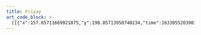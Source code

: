 ```yaml
---
title: Friyay
art_code_block: >-
  [[{"x":157.85711669921875,"y":198.85713958740234,"time":1633055203901,"color":"black"},{"x":148.85711669921875,"y":177.85713958740234,"time":1633055203913,"color":"black"},{"x":142.85711669921875,"y":165.85713958740234,"time":1633055203954,"color":"black"},{"x":139.85711669921875,"y":158.85713958740234,"time":1633055203971,"color":"black"},{"x":135.85711669921875,"y":153.85713958740234,"time":1633055203988,"color":"black"},{"x":126.85711669921875,"y":141.85713958740234,"time":1633055204021,"color":"black"},{"x":120.85711669921875,"y":132.85713958740234,"time":1633055204053,"color":"black"},{"x":112.85711669921875,"y":121.85713958740234,"time":1633055204086,"color":"black"},{"x":102.85711669921875,"y":112.85713958740234,"time":1633055204120,"color":"black"},{"x":89.85711669921875,"y":101.85713958740234,"time":1633055204174,"color":"black"},{"x":85.85711669921875,"y":98.85713958740234,"time":1633055204193,"color":"black"},{"x":78.85711669921875,"y":92.85713958740234,"time":1633055204220,"color":"black"},{"x":71.85711669921875,"y":87.85713958740234,"time":1633055204253,"color":"black"},{"x":65.85711669921875,"y":82.85713958740234,"time":1633055204286,"color":"black"},{"x":59.85711669921875,"y":78.85713958740234,"time":1633055204320,"color":"black"},{"x":53.85711669921875,"y":75.85713958740234,"time":1633055204354,"color":"black"},{"x":46.85711669921875,"y":72.85713958740234,"time":1633055204387,"color":"black"},{"x":41.85711669921875,"y":71.85713958740234,"time":1633055204454,"color":"black"},{"x":53.85711669921875,"y":75.85713958740234,"time":1633055204354,"color":"black"},{"x":39.85711669921875,"y":70.85713958740234,"time":1633055204524,"color":"black"}],[{"x":149.85711669921875,"y":177.85713958740234,"time":1633055205253,"color":"black"},{"x":150.85711669921875,"y":172.85713958740234,"time":1633055205347,"color":"black"},{"x":151.85711669921875,"y":167.85713958740234,"time":1633055205364,"color":"black"},{"x":152.85711669921875,"y":162.85713958740234,"time":1633055205383,"color":"black"},{"x":153.85711669921875,"y":156.85713958740234,"time":1633055205400,"color":"black"},{"x":155.85711669921875,"y":146.85713958740234,"time":1633055205421,"color":"black"},{"x":155.85711669921875,"y":140.85713958740234,"time":1633055205439,"color":"black"},{"x":155.85711669921875,"y":135.85713958740234,"time":1633055205465,"color":"black"},{"x":155.85711669921875,"y":130.85713958740234,"time":1633055205481,"color":"black"},{"x":155.85711669921875,"y":125.85713958740234,"time":1633055205497,"color":"black"},{"x":153.85711669921875,"y":119.85713958740234,"time":1633055205538,"color":"black"},{"x":152.85711669921875,"y":114.85713958740234,"time":1633055205575,"color":"black"},{"x":148.85711669921875,"y":118.85713958740234,"time":1633055205730,"color":"black"},{"x":146.85711669921875,"y":124.85713958740234,"time":1633055205767,"color":"black"},{"x":146.85711669921875,"y":132.85713958740234,"time":1633055205802,"color":"black"},{"x":146.85711669921875,"y":138.85713958740234,"time":1633055205819,"color":"black"},{"x":145.85711669921875,"y":145.85713958740234,"time":1633055205840,"color":"black"},{"x":145.85711669921875,"y":154.85713958740234,"time":1633055205889,"color":"black"},{"x":147.85711669921875,"y":159.85713958740234,"time":1633055205923,"color":"black"},{"x":148.85711669921875,"y":164.85713958740234,"time":1633055205963,"color":"black"},{"x":149.85711669921875,"y":169.85713958740234,"time":1633055206003,"color":"black"},{"x":147.85711669921875,"y":159.85713958740234,"time":1633055205923,"color":"black"},{"x":150.85711669921875,"y":174.85713958740234,"time":1633055206053,"color":"black"}],[{"x":130.85711669921875,"y":158.85713958740234,"time":1633055207170,"color":"black"},{"x":125.85711669921875,"y":155.85713958740234,"time":1633055207192,"color":"black"},{"x":121.85711669921875,"y":152.85713958740234,"time":1633055207208,"color":"black"},{"x":117.85711669921875,"y":149.85713958740234,"time":1633055207236,"color":"black"},{"x":108.85711669921875,"y":144.85713958740234,"time":1633055207256,"color":"black"},{"x":97.85711669921875,"y":140.85713958740234,"time":1633055207299,"color":"black"},{"x":88.85711669921875,"y":137.85713958740234,"time":1633055207326,"color":"black"},{"x":83.85711669921875,"y":135.85713958740234,"time":1633055207357,"color":"black"},{"x":79.85711669921875,"y":139.85713958740234,"time":1633055207491,"color":"black"},{"x":83.85711669921875,"y":142.85713958740234,"time":1633055207555,"color":"black"},{"x":87.85711669921875,"y":146.85713958740234,"time":1633055207588,"color":"black"},{"x":91.85711669921875,"y":149.85713958740234,"time":1633055207621,"color":"black"},{"x":96.85711669921875,"y":151.85713958740234,"time":1633055207655,"color":"black"},{"x":102.85711669921875,"y":153.85713958740234,"time":1633055207688,"color":"black"},{"x":108.85711669921875,"y":154.85713958740234,"time":1633055207721,"color":"black"},{"x":113.85711669921875,"y":156.85713958740234,"time":1633055207764,"color":"black"},{"x":120.85711669921875,"y":157.85713958740234,"time":1633055207804,"color":"black"},{"x":126.85711669921875,"y":157.85713958740234,"time":1633055207854,"color":"black"},{"x":131.85711669921875,"y":157.85713958740234,"time":1633055207905,"color":"black"},{"x":120.85711669921875,"y":157.85713958740234,"time":1633055207804,"color":"black"},{"x":134.85711669921875,"y":158.85713958740234,"time":1633055207955,"color":"black"}],[{"x":97.85711669921875,"y":101.85713958740234,"time":1633055208682,"color":"black"},{"x":96.85711669921875,"y":94.85713958740234,"time":1633055208761,"color":"black"},{"x":95.85711669921875,"y":88.85713958740234,"time":1633055208776,"color":"black"},{"x":93.85711669921875,"y":81.85713958740234,"time":1633055208792,"color":"black"},{"x":91.85711669921875,"y":75.85713958740234,"time":1633055208808,"color":"black"},{"x":89.85711669921875,"y":70.85713958740234,"time":1633055208827,"color":"black"},{"x":85.85711669921875,"y":60.857139587402344,"time":1633055208854,"color":"black"},{"x":80.85711669921875,"y":51.857139587402344,"time":1633055208878,"color":"black"},{"x":74.85711669921875,"y":47.857139587402344,"time":1633055208928,"color":"black"},{"x":69.85711669921875,"y":49.857139587402344,"time":1633055209025,"color":"black"},{"x":70.85711669921875,"y":56.857139587402344,"time":1633055209075,"color":"black"},{"x":74.85711669921875,"y":62.857139587402344,"time":1633055209109,"color":"black"},{"x":79.85711669921875,"y":68.85713958740234,"time":1633055209157,"color":"black"},{"x":83.85711669921875,"y":72.85713958740234,"time":1633055209191,"color":"black"},{"x":86.85711669921875,"y":77.85713958740234,"time":1633055209241,"color":"black"},{"x":90.85711669921875,"y":85.85713958740234,"time":1633055209292,"color":"black"},{"x":92.85711669921875,"y":90.85713958740234,"time":1633055209328,"color":"black"},{"x":96.85711669921875,"y":96.85713958740234,"time":1633055209376,"color":"black"},{"x":100.85711669921875,"y":101.85713958740234,"time":1633055209425,"color":"black"},{"x":92.85711669921875,"y":90.85713958740234,"time":1633055209328,"color":"black"},{"x":101.85711669921875,"y":103.85713958740234,"time":1633055209477,"color":"black"}],[{"x":34.85711669921875,"y":69.85713958740234,"time":1633055210421,"color":"black"},{"x":28.85711669921875,"y":68.85713958740234,"time":1633055210453,"color":"black"},{"x":21.85711669921875,"y":69.85713958740234,"time":1633055210506,"color":"black"},{"x":16.85711669921875,"y":70.85713958740234,"time":1633055210553,"color":"black"},{"x":18.85711669921875,"y":75.85713958740234,"time":1633055210676,"color":"black"},{"x":23.85711669921875,"y":77.85713958740234,"time":1633055210715,"color":"black"},{"x":28.85711669921875,"y":78.85713958740234,"time":1633055210762,"color":"black"},{"x":36.85711669921875,"y":78.85713958740234,"time":1633055210810,"color":"black"},{"x":41.85711669921875,"y":78.85713958740234,"time":1633055210846,"color":"black"},{"x":47.85711669921875,"y":79.85713958740234,"time":1633055210894,"color":"black"},{"x":54.85711669921875,"y":80.85713958740234,"time":1633055210948,"color":"black"},{"x":60.85711669921875,"y":81.85713958740234,"time":1633055211032,"color":"black"},{"x":66.85711669921875,"y":83.85713958740234,"time":1633055211083,"color":"black"},{"x":63.85711669921875,"y":79.85713958740234,"time":1633055211344,"color":"black"},{"x":55.85711669921875,"y":73.85713958740234,"time":1633055211384,"color":"black"},{"x":49.85711669921875,"y":71.85713958740234,"time":1633055211427,"color":"black"},{"x":40.85711669921875,"y":69.85713958740234,"time":1633055211463,"color":"black"},{"x":55.85711669921875,"y":73.85713958740234,"time":1633055211384,"color":"black"},{"x":35.85711669921875,"y":68.85713958740234,"time":1633055211499,"color":"black"}],[{"x":187.85711669921875,"y":155.85713958740234,"time":1633055215583,"color":"black"},{"x":183.85711669921875,"y":165.85713958740234,"time":1633055215627,"color":"black"},{"x":178.85711669921875,"y":180.85713958740234,"time":1633055215679,"color":"black"},{"x":176.85711669921875,"y":189.85713958740234,"time":1633055215717,"color":"black"},{"x":175.85711669921875,"y":200.85713958740234,"time":1633055215765,"color":"black"},{"x":174.85711669921875,"y":205.85713958740234,"time":1633055215781,"color":"black"},{"x":173.85711669921875,"y":215.85713958740234,"time":1633055215818,"color":"black"},{"x":172.85711669921875,"y":233.85713958740234,"time":1633055215877,"color":"black"},{"x":172.85711669921875,"y":238.85713958740234,"time":1633055215897,"color":"black"},{"x":173.85711669921875,"y":253.85713958740234,"time":1633055215948,"color":"black"},{"x":174.85711669921875,"y":258.85713958740234,"time":1633055215984,"color":"black"},{"x":175.85711669921875,"y":268.85713958740234,"time":1633055216019,"color":"black"},{"x":176.85711669921875,"y":274.85713958740234,"time":1633055216049,"color":"black"},{"x":178.85711669921875,"y":284.85713958740234,"time":1633055216084,"color":"black"},{"x":175.85711669921875,"y":268.85713958740234,"time":1633055216019,"color":"black"},{"x":179.85711669921875,"y":291.85713958740234,"time":1633055216144,"color":"black"}],[{"x":179.85711669921875,"y":289.85713958740234,"time":1633055216921,"color":"black"},{"x":175.85711669921875,"y":284.85713958740234,"time":1633055216985,"color":"black"},{"x":169.85711669921875,"y":276.85713958740234,"time":1633055217018,"color":"black"},{"x":163.85711669921875,"y":270.85713958740234,"time":1633055217055,"color":"black"},{"x":155.85711669921875,"y":264.85713958740234,"time":1633055217085,"color":"black"},{"x":141.85711669921875,"y":256.85713958740234,"time":1633055217145,"color":"black"},{"x":136.85711669921875,"y":253.85713958740234,"time":1633055217179,"color":"black"},{"x":122.85711669921875,"y":246.85713958740234,"time":1633055217196,"color":"black"},{"x":117.85711669921875,"y":243.85713958740234,"time":1633055217221,"color":"black"},{"x":111.85711669921875,"y":240.85713958740234,"time":1633055217246,"color":"black"},{"x":99.85711669921875,"y":234.85713958740234,"time":1633055217274,"color":"black"},{"x":93.85711669921875,"y":231.85713958740234,"time":1633055217302,"color":"black"},{"x":83.85711669921875,"y":226.85713958740234,"time":1633055217343,"color":"black"},{"x":72.85711669921875,"y":222.85713958740234,"time":1633055217380,"color":"black"},{"x":62.85711669921875,"y":218.85713958740234,"time":1633055217420,"color":"black"},{"x":83.85711669921875,"y":226.85713958740234,"time":1633055217343,"color":"black"}],[{"x":159.85711669921875,"y":252.85713958740234,"time":1633055218201,"color":"black"},{"x":158.85711669921875,"y":247.85713958740234,"time":1633055218215,"color":"black"},{"x":154.85711669921875,"y":236.85713958740234,"time":1633055218266,"color":"black"},{"x":152.85711669921875,"y":229.85713958740234,"time":1633055218304,"color":"black"},{"x":148.85711669921875,"y":225.85713958740234,"time":1633055218338,"color":"black"},{"x":143.85711669921875,"y":221.85713958740234,"time":1633055218389,"color":"black"},{"x":140.85711669921875,"y":228.85713958740234,"time":1633055218516,"color":"black"},{"x":141.85711669921875,"y":234.85713958740234,"time":1633055218557,"color":"black"},{"x":145.85711669921875,"y":244.85713958740234,"time":1633055218606,"color":"black"},{"x":149.85711669921875,"y":249.85713958740234,"time":1633055218655,"color":"black"},{"x":154.85711669921875,"y":253.85713958740234,"time":1633055218693,"color":"black"},{"x":162.85711669921875,"y":259.85713958740234,"time":1633055218772,"color":"black"},{"x":165.85711669921875,"y":264.85713958740234,"time":1633055218816,"color":"black"},{"x":168.85711669921875,"y":269.85713958740234,"time":1633055218867,"color":"black"},{"x":162.85711669921875,"y":259.85713958740234,"time":1633055218772,"color":"black"},{"x":168.85711669921875,"y":270.85713958740234,"time":1633055218927,"color":"black"}],[{"x":93.85711669921875,"y":206.85713958740234,"time":1633055220404,"color":"black"},{"x":89.85711669921875,"y":199.85713958740234,"time":1633055220416,"color":"black"},{"x":83.85711669921875,"y":193.85713958740234,"time":1633055220448,"color":"black"},{"x":73.85711669921875,"y":186.85713958740234,"time":1633055220527,"color":"black"},{"x":69.85711669921875,"y":189.85713958740234,"time":1633055220609,"color":"black"},{"x":71.85711669921875,"y":198.85713958740234,"time":1633055220664,"color":"black"},{"x":77.85711669921875,"y":204.85713958740234,"time":1633055220713,"color":"black"},{"x":81.85711669921875,"y":207.85713958740234,"time":1633055220760,"color":"black"},{"x":90.85711669921875,"y":215.85713958740234,"time":1633055220813,"color":"black"},{"x":95.85711669921875,"y":222.85713958740234,"time":1633055220880,"color":"black"},{"x":99.85711669921875,"y":226.85713958740234,"time":1633055220916,"color":"black"},{"x":103.85711669921875,"y":231.85713958740234,"time":1633055220966,"color":"black"},{"x":108.85711669921875,"y":236.85713958740234,"time":1633055221012,"color":"black"},{"x":99.85711669921875,"y":226.85713958740234,"time":1633055220916,"color":"black"}],[{"x":96.85711669921875,"y":213.85713958740234,"time":1633055221489,"color":"black"},{"x":99.85711669921875,"y":218.85713958740234,"time":1633055221502,"color":"black"},{"x":96.85711669921875,"y":213.85713958740234,"time":1633055221489,"color":"black"}],[{"x":128.85711669921875,"y":248.85713958740234,"time":1633055222300,"color":"black"},{"x":113.85711669921875,"y":245.85713958740234,"time":1633055222394,"color":"black"},{"x":106.85711669921875,"y":245.85713958740234,"time":1633055222446,"color":"black"},{"x":101.85711669921875,"y":244.85713958740234,"time":1633055222483,"color":"black"},{"x":96.85711669921875,"y":244.85713958740234,"time":1633055222518,"color":"black"},{"x":91.85711669921875,"y":246.85713958740234,"time":1633055222565,"color":"black"},{"x":86.85711669921875,"y":248.85713958740234,"time":1633055222653,"color":"black"},{"x":90.85711669921875,"y":252.85713958740234,"time":1633055222770,"color":"black"},{"x":99.85711669921875,"y":255.85713958740234,"time":1633055222837,"color":"black"},{"x":106.85711669921875,"y":255.85713958740234,"time":1633055222883,"color":"black"},{"x":111.85711669921875,"y":255.85713958740234,"time":1633055222917,"color":"black"},{"x":119.85711669921875,"y":253.85713958740234,"time":1633055222980,"color":"black"},{"x":124.85711669921875,"y":253.85713958740234,"time":1633055223040,"color":"black"},{"x":130.85711669921875,"y":253.85713958740234,"time":1633055223097,"color":"black"},{"x":135.85711669921875,"y":253.85713958740234,"time":1633055223166,"color":"black"},{"x":139.85711669921875,"y":256.85713958740234,"time":1633055223262,"color":"black"},{"x":130.85711669921875,"y":253.85713958740234,"time":1633055223097,"color":"black"},{"x":139.85711669921875,"y":256.85713958740234,"time":1633055223300,"color":"black"}],[{"x":191.85711669921875,"y":224.85713958740234,"time":1633055224066,"color":"black"},{"x":196.85711669921875,"y":220.85713958740234,"time":1633055224105,"color":"black"},{"x":202.85711669921875,"y":215.85713958740234,"time":1633055224153,"color":"black"},{"x":206.85711669921875,"y":207.85713958740234,"time":1633055224210,"color":"black"},{"x":204.85711669921875,"y":202.85713958740234,"time":1633055224266,"color":"black"},{"x":199.85711669921875,"y":201.85713958740234,"time":1633055224321,"color":"black"},{"x":194.85711669921875,"y":204.85713958740234,"time":1633055224368,"color":"black"},{"x":189.85711669921875,"y":210.85713958740234,"time":1633055224422,"color":"black"},{"x":183.85711669921875,"y":217.85713958740234,"time":1633055224493,"color":"black"},{"x":180.85711669921875,"y":221.85713958740234,"time":1633055224511,"color":"black"},{"x":177.85711669921875,"y":226.85713958740234,"time":1633055224585,"color":"black"},{"x":176.85711669921875,"y":231.85713958740234,"time":1633055224671,"color":"black"},{"x":174.85711669921875,"y":236.85713958740234,"time":1633055224754,"color":"black"},{"x":177.85711669921875,"y":226.85713958740234,"time":1633055224585,"color":"black"}],[{"x":189.85711669921875,"y":227.85713958740234,"time":1633055225254,"color":"black"},{"x":182.85711669921875,"y":231.85713958740234,"time":1633055225309,"color":"black"},{"x":178.85711669921875,"y":234.85713958740234,"time":1633055225355,"color":"black"},{"x":189.85711669921875,"y":227.85713958740234,"time":1633055225254,"color":"black"}],[{"x":197.85711669921875,"y":151.85713958740234,"time":1633055226198,"color":"black"},{"x":200.85711669921875,"y":145.85713958740234,"time":1633055226240,"color":"black"},{"x":203.85711669921875,"y":136.85713958740234,"time":1633055226290,"color":"black"},{"x":202.85711669921875,"y":130.85713958740234,"time":1633055226342,"color":"black"},{"x":196.85711669921875,"y":127.85713958740234,"time":1633055226412,"color":"black"},{"x":191.85711669921875,"y":132.85713958740234,"time":1633055226488,"color":"black"},{"x":189.85711669921875,"y":140.85713958740234,"time":1633055226540,"color":"black"},{"x":187.85711669921875,"y":148.85713958740234,"time":1633055226589,"color":"black"},{"x":187.85711669921875,"y":153.85713958740234,"time":1633055226640,"color":"black"},{"x":186.85711669921875,"y":158.85713958740234,"time":1633055226709,"color":"black"},{"x":187.85711669921875,"y":148.85713958740234,"time":1633055226589,"color":"black"},{"x":186.85711669921875,"y":162.85713958740234,"time":1633055226827,"color":"black"}],[{"x":190.85711669921875,"y":156.85713958740234,"time":1633055227168,"color":"black"},{"x":184.85711669921875,"y":164.85713958740234,"time":1633055227217,"color":"black"},{"x":190.85711669921875,"y":156.85713958740234,"time":1633055227168,"color":"black"},{"x":182.85711669921875,"y":166.85713958740234,"time":1633055227313,"color":"black"}],[{"x":211.85711669921875,"y":280.85713958740234,"time":1633055239060,"color":"black"},{"x":215.85711669921875,"y":276.85713958740234,"time":1633055239061,"color":"black"},{"x":224.85711669921875,"y":266.85713958740234,"time":1633055239113,"color":"black"},{"x":230.85711669921875,"y":258.85713958740234,"time":1633055239152,"color":"black"},{"x":239.85711669921875,"y":243.85713958740234,"time":1633055239205,"color":"black"},{"x":250.85711669921875,"y":223.85713958740234,"time":1633055239273,"color":"black"},{"x":252.85711669921875,"y":218.85713958740234,"time":1633055239291,"color":"black"},{"x":258.85711669921875,"y":200.85713958740234,"time":1633055239336,"color":"black"},{"x":262.85711669921875,"y":183.85713958740234,"time":1633055239382,"color":"black"},{"x":262.85711669921875,"y":177.85713958740234,"time":1633055239399,"color":"black"},{"x":264.85711669921875,"y":161.85713958740234,"time":1633055239458,"color":"black"},{"x":264.85711669921875,"y":145.85713958740234,"time":1633055239504,"color":"black"},{"x":263.85711669921875,"y":130.85713958740234,"time":1633055239554,"color":"black"},{"x":263.85711669921875,"y":125.85713958740234,"time":1633055239605,"color":"black"},{"x":260.85711669921875,"y":111.85713958740234,"time":1633055239680,"color":"black"},{"x":254.85711669921875,"y":93.85713958740234,"time":1633055239697,"color":"black"},{"x":250.85711669921875,"y":83.85713958740234,"time":1633055239741,"color":"black"},{"x":245.85711669921875,"y":74.85713958740234,"time":1633055239786,"color":"black"},{"x":239.85711669921875,"y":67.85713958740234,"time":1633055239832,"color":"black"},{"x":234.85711669921875,"y":61.857139587402344,"time":1633055239893,"color":"black"},{"x":245.85711669921875,"y":74.85713958740234,"time":1633055239786,"color":"black"}],[{"x":236.85711669921875,"y":60.857139587402344,"time":1633055240834,"color":"black"},{"x":235.85711669921875,"y":53.857139587402344,"time":1633055240881,"color":"black"},{"x":235.85711669921875,"y":48.857139587402344,"time":1633055240927,"color":"black"},{"x":233.85711669921875,"y":39.857139587402344,"time":1633055241013,"color":"black"},{"x":229.85711669921875,"y":36.857139587402344,"time":1633055241092,"color":"black"},{"x":226.85711669921875,"y":41.857139587402344,"time":1633055241234,"color":"black"},{"x":227.85711669921875,"y":47.857139587402344,"time":1633055241308,"color":"black"},{"x":231.85711669921875,"y":55.857139587402344,"time":1633055241396,"color":"black"},{"x":235.85711669921875,"y":60.857139587402344,"time":1633055241483,"color":"black"},{"x":238.85711669921875,"y":64.85713958740234,"time":1633055241588,"color":"black"},{"x":232.85711669921875,"y":60.857139587402344,"time":1633055241778,"color":"black"},{"x":227.85711669921875,"y":57.857139587402344,"time":1633055241843,"color":"black"},{"x":223.85711669921875,"y":53.857139587402344,"time":1633055241892,"color":"black"},{"x":218.85711669921875,"y":52.857139587402344,"time":1633055241952,"color":"black"},{"x":215.85711669921875,"y":56.857139587402344,"time":1633055242052,"color":"black"},{"x":220.85711669921875,"y":61.857139587402344,"time":1633055242133,"color":"black"},{"x":226.85711669921875,"y":65.85713958740234,"time":1633055242203,"color":"black"},{"x":231.85711669921875,"y":66.85713958740234,"time":1633055242283,"color":"black"},{"x":238.85711669921875,"y":67.85713958740234,"time":1633055242344,"color":"black"},{"x":242.85711669921875,"y":70.85713958740234,"time":1633055242420,"color":"black"},{"x":231.85711669921875,"y":66.85713958740234,"time":1633055242283,"color":"black"},{"x":245.85711669921875,"y":73.85713958740234,"time":1633055242513,"color":"black"}],[{"x":265.85711669921875,"y":167.85713958740234,"time":1633055243966,"color":"black"},{"x":266.85711669921875,"y":157.85713958740234,"time":1633055244066,"color":"black"},{"x":267.85711669921875,"y":152.85713958740234,"time":1633055244082,"color":"black"},{"x":272.85711669921875,"y":138.85713958740234,"time":1633055244129,"color":"black"},{"x":277.85711669921875,"y":126.85713958740234,"time":1633055244181,"color":"black"},{"x":282.85711669921875,"y":119.85713958740234,"time":1633055244241,"color":"black"},{"x":272.85711669921875,"y":138.85713958740234,"time":1633055244129,"color":"black"},{"x":286.85711669921875,"y":116.85713958740234,"time":1633055244314,"color":"black"}],[{"x":284.85711669921875,"y":116.85713958740234,"time":1633055244780,"color":"black"},{"x":292.85711669921875,"y":111.85713958740234,"time":1633055244898,"color":"black"},{"x":300.85711669921875,"y":101.85713958740234,"time":1633055244949,"color":"black"},{"x":303.85711669921875,"y":94.85713958740234,"time":1633055244999,"color":"black"},{"x":304.85711669921875,"y":89.85713958740234,"time":1633055245049,"color":"black"},{"x":301.85711669921875,"y":85.85713958740234,"time":1633055245115,"color":"black"},{"x":295.85711669921875,"y":85.85713958740234,"time":1633055245187,"color":"black"},{"x":288.85711669921875,"y":96.85713958740234,"time":1633055245262,"color":"black"},{"x":286.85711669921875,"y":107.85713958740234,"time":1633055245386,"color":"black"},{"x":285.85711669921875,"y":115.85713958740234,"time":1633055245414,"color":"black"},{"x":284.85711669921875,"y":120.85713958740234,"time":1633055245506,"color":"black"},{"x":286.85711669921875,"y":107.85713958740234,"time":1633055245386,"color":"black"},{"x":283.85711669921875,"y":120.85713958740234,"time":1633055245577,"color":"black"}],[{"x":248.85711669921875,"y":225.85713958740234,"time":1633055246218,"color":"black"},{"x":248.85711669921875,"y":212.85713958740234,"time":1633055246332,"color":"black"},{"x":247.85711669921875,"y":197.85713958740234,"time":1633055246390,"color":"black"},{"x":242.85711669921875,"y":179.85713958740234,"time":1633055246451,"color":"black"},{"x":238.85711669921875,"y":168.85713958740234,"time":1633055246512,"color":"black"},{"x":239.85711669921875,"y":162.85713958740234,"time":1633055246837,"color":"black"},{"x":239.85711669921875,"y":153.85713958740234,"time":1633055246872,"color":"black"},{"x":236.85711669921875,"y":139.85713958740234,"time":1633055246928,"color":"black"},{"x":233.85711669921875,"y":135.85713958740234,"time":1633055246977,"color":"black"},{"x":228.85711669921875,"y":134.85713958740234,"time":1633055247042,"color":"black"},{"x":226.85711669921875,"y":139.85713958740234,"time":1633055247122,"color":"black"},{"x":225.85711669921875,"y":146.85713958740234,"time":1633055247184,"color":"black"},{"x":227.85711669921875,"y":151.85713958740234,"time":1633055247249,"color":"black"},{"x":230.85711669921875,"y":155.85713958740234,"time":1633055247302,"color":"black"},{"x":234.85711669921875,"y":161.85713958740234,"time":1633055247374,"color":"black"},{"x":238.85711669921875,"y":169.85713958740234,"time":1633055247447,"color":"black"},{"x":230.85711669921875,"y":155.85713958740234,"time":1633055247302,"color":"black"},{"x":239.85711669921875,"y":171.85713958740234,"time":1633055247517,"color":"black"}],[{"x":221.85711669921875,"y":277.85713958740234,"time":1633055248518,"color":"black"},{"x":233.85711669921875,"y":266.85713958740234,"time":1633055248642,"color":"black"},{"x":244.85711669921875,"y":260.85713958740234,"time":1633055248707,"color":"black"},{"x":258.85711669921875,"y":253.85713958740234,"time":1633055248773,"color":"black"},{"x":269.85711669921875,"y":249.85713958740234,"time":1633055248842,"color":"black"},{"x":244.85711669921875,"y":260.85713958740234,"time":1633055248707,"color":"black"}],[{"x":265.85711669921875,"y":248.85713958740234,"time":1633055249349,"color":"black"},{"x":271.85711669921875,"y":238.85713958740234,"time":1633055249491,"color":"black"},{"x":280.85711669921875,"y":230.85713958740234,"time":1633055249597,"color":"black"},{"x":284.85711669921875,"y":233.85713958740234,"time":1633055249670,"color":"black"},{"x":285.85711669921875,"y":241.85713958740234,"time":1633055249757,"color":"black"},{"x":280.85711669921875,"y":247.85713958740234,"time":1633055249822,"color":"black"},{"x":272.85711669921875,"y":249.85713958740234,"time":1633055249891,"color":"black"},{"x":264.85711669921875,"y":251.85713958740234,"time":1633055249960,"color":"black"},{"x":259.85711669921875,"y":253.85713958740234,"time":1633055250074,"color":"black"},{"x":265.85711669921875,"y":250.85713958740234,"time":1633055250278,"color":"black"},{"x":270.85711669921875,"y":244.85713958740234,"time":1633055250360,"color":"black"},{"x":259.85711669921875,"y":253.85713958740234,"time":1633055250074,"color":"black"},{"x":271.85711669921875,"y":243.85713958740234,"time":1633055250426,"color":"black"}],[{"x":310.85711669921875,"y":287.85713958740234,"time":1633055252449,"color":"black"},{"x":313.85711669921875,"y":283.85713958740234,"time":1633055252581,"color":"black"},{"x":320.85711669921875,"y":271.85713958740234,"time":1633055252658,"color":"black"},{"x":330.85711669921875,"y":246.85713958740234,"time":1633055252730,"color":"black"},{"x":337.85711669921875,"y":228.85713958740234,"time":1633055252792,"color":"black"},{"x":339.85711669921875,"y":221.85713958740234,"time":1633055252809,"color":"black"},{"x":349.85711669921875,"y":191.85713958740234,"time":1633055252860,"color":"black"},{"x":356.85711669921875,"y":161.85713958740234,"time":1633055252935,"color":"black"},{"x":359.85711669921875,"y":135.85713958740234,"time":1633055252995,"color":"black"},{"x":358.85711669921875,"y":115.85713958740234,"time":1633055253059,"color":"black"},{"x":354.85711669921875,"y":101.85713958740234,"time":1633055253132,"color":"black"},{"x":350.85711669921875,"y":98.85713958740234,"time":1633055253214,"color":"black"},{"x":345.85711669921875,"y":101.85713958740234,"time":1633055253382,"color":"black"},{"x":346.85711669921875,"y":110.85713958740234,"time":1633055253466,"color":"black"},{"x":348.85711669921875,"y":115.85713958740234,"time":1633055253496,"color":"black"},{"x":353.85711669921875,"y":121.85713958740234,"time":1633055253567,"color":"black"},{"x":356.85711669921875,"y":130.85713958740234,"time":1633055253654,"color":"black"},{"x":357.85711669921875,"y":142.85713958740234,"time":1633055253713,"color":"black"},{"x":353.85711669921875,"y":121.85713958740234,"time":1633055253567,"color":"black"},{"x":358.85711669921875,"y":143.85713958740234,"time":1633055253776,"color":"black"}],[{"x":333.85711669921875,"y":238.85713958740234,"time":1633055254265,"color":"black"},{"x":333.85711669921875,"y":224.85713958740234,"time":1633055254398,"color":"black"},{"x":332.85711669921875,"y":203.85713958740234,"time":1633055254467,"color":"black"},{"x":327.85711669921875,"y":185.85713958740234,"time":1633055254530,"color":"black"},{"x":322.85711669921875,"y":182.85713958740234,"time":1633055254598,"color":"black"},{"x":320.85711669921875,"y":188.85713958740234,"time":1633055254687,"color":"black"},{"x":325.85711669921875,"y":201.85713958740234,"time":1633055254764,"color":"black"},{"x":331.85711669921875,"y":216.85713958740234,"time":1633055254852,"color":"black"},{"x":333.85711669921875,"y":226.85713958740234,"time":1633055254929,"color":"black"},{"x":334.85711669921875,"y":231.85713958740234,"time":1633055255004,"color":"black"},{"x":331.85711669921875,"y":216.85713958740234,"time":1633055254852,"color":"black"},{"x":334.85711669921875,"y":231.85713958740234,"time":1633055255073,"color":"black"}],[{"x":351.85711669921875,"y":196.85713958740234,"time":1633055255551,"color":"black"},{"x":355.85711669921875,"y":188.85713958740234,"time":1633055255699,"color":"black"},{"x":364.85711669921875,"y":174.85713958740234,"time":1633055255767,"color":"black"},{"x":376.85711669921875,"y":158.85713958740234,"time":1633055255838,"color":"black"},{"x":381.85711669921875,"y":154.85713958740234,"time":1633055255856,"color":"black"},{"x":398.85711669921875,"y":139.85713958740234,"time":1633055255920,"color":"black"},{"x":414.85711669921875,"y":122.85713958740234,"time":1633055255982,"color":"black"},{"x":425.85711669921875,"y":103.85713958740234,"time":1633055256050,"color":"black"},{"x":426.85711669921875,"y":97.85713958740234,"time":1633055256115,"color":"black"},{"x":422.85711669921875,"y":94.85713958740234,"time":1633055256244,"color":"black"},{"x":416.85711669921875,"y":101.85713958740234,"time":1633055256338,"color":"black"},{"x":412.85711669921875,"y":115.85713958740234,"time":1633055256422,"color":"black"},{"x":410.85711669921875,"y":123.85713958740234,"time":1633055256540,"color":"black"},{"x":416.85711669921875,"y":101.85713958740234,"time":1633055256338,"color":"black"},{"x":410.85711669921875,"y":124.85713958740234,"time":1633055256557,"color":"black"}],[{"x":378.85711669921875,"y":160.85713958740234,"time":1633055256978,"color":"black"},{"x":392.85711669921875,"y":156.85713958740234,"time":1633055257102,"color":"black"},{"x":413.85711669921875,"y":154.85713958740234,"time":1633055257177,"color":"black"},{"x":419.85711669921875,"y":154.85713958740234,"time":1633055257256,"color":"black"},{"x":418.85711669921875,"y":149.85713958740234,"time":1633055257468,"color":"black"},{"x":433.85711669921875,"y":144.85713958740234,"time":1633055257558,"color":"black"},{"x":437.85711669921875,"y":148.85713958740234,"time":1633055257628,"color":"black"},{"x":428.85711669921875,"y":155.85713958740234,"time":1633055257708,"color":"black"},{"x":417.85711669921875,"y":156.85713958740234,"time":1633055257781,"color":"black"},{"x":437.85711669921875,"y":148.85713958740234,"time":1633055257628,"color":"black"},{"x":414.85711669921875,"y":155.85713958740234,"time":1633055257852,"color":"black"}],[{"x":324.85711669921875,"y":259.85713958740234,"time":1633055258565,"color":"black"},{"x":328.85711669921875,"y":256.85713958740234,"time":1633055258630,"color":"black"},{"x":340.85711669921875,"y":247.85713958740234,"time":1633055258701,"color":"black"},{"x":359.85711669921875,"y":238.85713958740234,"time":1633055258775,"color":"black"},{"x":369.85711669921875,"y":235.85713958740234,"time":1633055258858,"color":"black"},{"x":372.85711669921875,"y":231.85713958740234,"time":1633055258925,"color":"black"},{"x":382.85711669921875,"y":228.85713958740234,"time":1633055259009,"color":"black"},{"x":382.85711669921875,"y":223.85713958740234,"time":1633055259131,"color":"black"},{"x":376.85711669921875,"y":220.85713958740234,"time":1633055259209,"color":"black"},{"x":363.85711669921875,"y":231.85713958740234,"time":1633055259285,"color":"black"},{"x":382.85711669921875,"y":223.85713958740234,"time":1633055259131,"color":"black"},{"x":362.85711669921875,"y":232.85713958740234,"time":1633055259356,"color":"black"}],[{"x":379.85711669921875,"y":288.85713958740234,"time":1633055260551,"color":"black"},{"x":391.85711669921875,"y":286.85713958740234,"time":1633055260626,"color":"black"},{"x":407.85711669921875,"y":270.85713958740234,"time":1633055260701,"color":"black"},{"x":423.85711669921875,"y":249.85713958740234,"time":1633055260771,"color":"black"},{"x":435.85711669921875,"y":224.85713958740234,"time":1633055260841,"color":"black"},{"x":436.85711669921875,"y":219.85713958740234,"time":1633055260866,"color":"black"},{"x":438.85711669921875,"y":206.85713958740234,"time":1633055260929,"color":"black"},{"x":435.85711669921875,"y":224.85713958740234,"time":1633055260841,"color":"black"},{"x":438.85711669921875,"y":203.85713958740234,"time":1633055261063,"color":"black"}],[{"x":438.85711669921875,"y":219.85713958740234,"time":1633055261548,"color":"black"},{"x":443.85711669921875,"y":212.85713958740234,"time":1633055261621,"color":"black"},{"x":451.85711669921875,"y":197.85713958740234,"time":1633055261697,"color":"black"},{"x":454.85711669921875,"y":188.85713958740234,"time":1633055261762,"color":"black"},{"x":447.85711669921875,"y":189.85713958740234,"time":1633055261908,"color":"black"},{"x":440.85711669921875,"y":201.85713958740234,"time":1633055262012,"color":"black"},{"x":439.85711669921875,"y":207.85713958740234,"time":1633055262097,"color":"black"},{"x":438.85711669921875,"y":219.85713958740234,"time":1633055262174,"color":"black"},{"x":440.85711669921875,"y":201.85713958740234,"time":1633055262012,"color":"black"},{"x":438.85711669921875,"y":219.85713958740234,"time":1633055262243,"color":"black"}],[{"x":437.85711669921875,"y":216.85713958740234,"time":1633055262429,"color":"black"},{"x":435.85711669921875,"y":203.85713958740234,"time":1633055262510,"color":"black"},{"x":429.85711669921875,"y":193.85713958740234,"time":1633055262577,"color":"black"},{"x":424.85711669921875,"y":189.85713958740234,"time":1633055262647,"color":"black"},{"x":424.85711669921875,"y":195.85713958740234,"time":1633055262733,"color":"black"},{"x":428.85711669921875,"y":207.85713958740234,"time":1633055262824,"color":"black"},{"x":435.85711669921875,"y":220.85713958740234,"time":1633055262920,"color":"black"},{"x":424.85711669921875,"y":195.85713958740234,"time":1633055262733,"color":"black"},{"x":437.85711669921875,"y":224.85713958740234,"time":1633055263033,"color":"black"}],[{"x":417.85711669921875,"y":262.85713958740234,"time":1633055263532,"color":"black"},{"x":433.85711669921875,"y":255.85713958740234,"time":1633055263688,"color":"black"},{"x":447.85711669921875,"y":247.85713958740234,"time":1633055263771,"color":"black"},{"x":451.85711669921875,"y":240.85713958740234,"time":1633055263867,"color":"black"},{"x":438.85711669921875,"y":242.85713958740234,"time":1633055263948,"color":"black"},{"x":425.85711669921875,"y":253.85713958740234,"time":1633055264036,"color":"black"},{"x":419.85711669921875,"y":258.85713958740234,"time":1633055264117,"color":"black"},{"x":438.85711669921875,"y":242.85713958740234,"time":1633055263948,"color":"black"}],[{"x":392.85711669921875,"y":283.85713958740234,"time":1633055264644,"color":"black"},{"x":394.85711669921875,"y":278.85713958740234,"time":1633055264729,"color":"black"},{"x":400.85711669921875,"y":261.85713958740234,"time":1633055264803,"color":"black"},{"x":401.85711669921875,"y":249.85713958740234,"time":1633055264884,"color":"black"},{"x":394.85711669921875,"y":278.85713958740234,"time":1633055264729,"color":"black"}],[{"x":402.85711669921875,"y":259.85713958740234,"time":1633055265211,"color":"black"},{"x":407.85711669921875,"y":251.85713958740234,"time":1633055265297,"color":"black"},{"x":413.85711669921875,"y":237.85713958740234,"time":1633055265372,"color":"black"},{"x":413.85711669921875,"y":228.85713958740234,"time":1633055265465,"color":"black"},{"x":407.85711669921875,"y":231.85713958740234,"time":1633055265540,"color":"black"},{"x":403.85711669921875,"y":239.85713958740234,"time":1633055265629,"color":"black"},{"x":401.85711669921875,"y":249.85713958740234,"time":1633055265708,"color":"black"},{"x":401.85711669921875,"y":259.85713958740234,"time":1633055265797,"color":"black"},{"x":399.85711669921875,"y":264.85713958740234,"time":1633055265893,"color":"black"},{"x":401.85711669921875,"y":249.85713958740234,"time":1633055265708,"color":"black"},{"x":399.85711669921875,"y":264.85713958740234,"time":1633055265976,"color":"black"}],[{"x":379.85711669921875,"y":305.85713958740234,"time":1633055268677,"color":"black"},{"x":374.85711669921875,"y":305.85713958740234,"time":1633055268678,"color":"black"},{"x":368.85711669921875,"y":304.85713958740234,"time":1633055268697,"color":"black"},{"x":347.85711669921875,"y":304.85713958740234,"time":1633055268771,"color":"black"},{"x":322.85711669921875,"y":304.85713958740234,"time":1633055268853,"color":"black"},{"x":316.85711669921875,"y":303.85713958740234,"time":1633055268873,"color":"black"},{"x":287.85711669921875,"y":303.85713958740234,"time":1633055268977,"color":"black"},{"x":264.85711669921875,"y":302.85713958740234,"time":1633055269075,"color":"black"},{"x":244.85711669921875,"y":302.85713958740234,"time":1633055269170,"color":"black"},{"x":239.85711669921875,"y":302.85713958740234,"time":1633055269190,"color":"black"},{"x":211.85711669921875,"y":301.85713958740234,"time":1633055269261,"color":"black"},{"x":194.85711669921875,"y":300.85713958740234,"time":1633055269343,"color":"black"},{"x":177.85711669921875,"y":299.85713958740234,"time":1633055269416,"color":"black"},{"x":156.85711669921875,"y":298.85713958740234,"time":1633055269495,"color":"black"},{"x":136.85711669921875,"y":297.85713958740234,"time":1633055269571,"color":"black"},{"x":110.85711669921875,"y":294.85713958740234,"time":1633055269654,"color":"black"},{"x":84.85711669921875,"y":293.85713958740234,"time":1633055269731,"color":"black"},{"x":65.85711669921875,"y":293.85713958740234,"time":1633055269814,"color":"black"},{"x":110.85711669921875,"y":294.85713958740234,"time":1633055269654,"color":"black"},{"x":62.85711669921875,"y":293.85713958740234,"time":1633055269974,"color":"black"}],[{"x":416.85711669921875,"y":306.85713958740234,"time":1633055270963,"color":"black"},{"x":397.85711669921875,"y":305.85713958740234,"time":1633055271052,"color":"black"},{"x":388.85711669921875,"y":305.85713958740234,"time":1633055271131,"color":"black"},{"x":377.85711669921875,"y":304.85713958740234,"time":1633055271212,"color":"black"},{"x":368.85711669921875,"y":304.85713958740234,"time":1633055271299,"color":"black"},{"x":362.85711669921875,"y":304.85713958740234,"time":1633055271372,"color":"black"},{"x":352.85711669921875,"y":304.85713958740234,"time":1633055271469,"color":"black"},{"x":368.85711669921875,"y":304.85713958740234,"time":1633055271299,"color":"black"},{"x":352.85711669921875,"y":304.85713958740234,"time":1633055271626,"color":"black"}],[{"x":423.85711669921875,"y":321.85713958740234,"time":1633055272548,"color":"black"},{"x":421.85711669921875,"y":335.85713958740234,"time":1633055272644,"color":"black"},{"x":421.85711669921875,"y":344.85713958740234,"time":1633055272723,"color":"black"},{"x":422.85711669921875,"y":355.85713958740234,"time":1633055272809,"color":"black"},{"x":422.85711669921875,"y":370.85713958740234,"time":1633055272892,"color":"black"},{"x":422.85711669921875,"y":389.85713958740234,"time":1633055272979,"color":"black"},{"x":421.85711669921875,"y":400.85713958740234,"time":1633055273066,"color":"black"},{"x":422.85711669921875,"y":370.85713958740234,"time":1633055272892,"color":"black"},{"x":421.85711669921875,"y":402.85713958740234,"time":1633055273232,"color":"black"}],[{"x":371.85711669921875,"y":408.85713958740234,"time":1633055274181,"color":"black"},{"x":338.85711669921875,"y":404.85713958740234,"time":1633055274263,"color":"black"},{"x":313.85711669921875,"y":404.85713958740234,"time":1633055274344,"color":"black"},{"x":286.85711669921875,"y":404.85713958740234,"time":1633055274417,"color":"black"},{"x":246.85711669921875,"y":403.85713958740234,"time":1633055274506,"color":"black"},{"x":220.85711669921875,"y":402.85713958740234,"time":1633055274580,"color":"black"},{"x":186.85711669921875,"y":400.85713958740234,"time":1633055274670,"color":"black"},{"x":155.85711669921875,"y":400.85713958740234,"time":1633055274749,"color":"black"},{"x":125.85711669921875,"y":400.85713958740234,"time":1633055274841,"color":"black"},{"x":98.85711669921875,"y":401.85713958740234,"time":1633055274919,"color":"black"},{"x":58.85711669921875,"y":404.85713958740234,"time":1633055275018,"color":"black"},{"x":52.85711669921875,"y":404.85713958740234,"time":1633055275094,"color":"black"},{"x":53.85711669921875,"y":398.85713958740234,"time":1633055276032,"color":"black"},{"x":51.85711669921875,"y":370.85713958740234,"time":1633055276191,"color":"black"},{"x":50.85711669921875,"y":362.85713958740234,"time":1633055276211,"color":"black"},{"x":50.85711669921875,"y":344.85713958740234,"time":1633055276304,"color":"black"},{"x":51.85711669921875,"y":327.85713958740234,"time":1633055276408,"color":"black"},{"x":52.85711669921875,"y":320.85713958740234,"time":1633055276498,"color":"black"},{"x":54.85711669921875,"y":304.85713958740234,"time":1633055276517,"color":"black"},{"x":54.85711669921875,"y":299.85713958740234,"time":1633055276677,"color":"black"},{"x":54.85711669921875,"y":294.85713958740234,"time":1633055276769,"color":"black"},{"x":59.85711669921875,"y":293.85713958740234,"time":1633055277013,"color":"black"},{"x":67.85711669921875,"y":294.85713958740234,"time":1633055277115,"color":"black"},{"x":54.85711669921875,"y":294.85713958740234,"time":1633055276769,"color":"black"},{"x":68.85711669921875,"y":294.85713958740234,"time":1633055277206,"color":"black"}],[{"x":90.85711669921875,"y":369.85713958740234,"time":1633055279364,"color":"black"},{"x":94.85711669921875,"y":349.85713958740234,"time":1633055279541,"color":"black"},{"x":108.85711669921875,"y":337.85713958740234,"time":1633055279644,"color":"black"},{"x":118.85711669921875,"y":326.85713958740234,"time":1633055279734,"color":"black"},{"x":122.85711669921875,"y":315.85713958740234,"time":1633055279825,"color":"black"},{"x":116.85711669921875,"y":307.85713958740234,"time":1633055279933,"color":"black"},{"x":109.85711669921875,"y":308.85713958740234,"time":1633055280030,"color":"black"},{"x":105.85711669921875,"y":318.85713958740234,"time":1633055280131,"color":"black"},{"x":105.85711669921875,"y":330.85713958740234,"time":1633055280235,"color":"black"},{"x":105.85711669921875,"y":340.85713958740234,"time":1633055280328,"color":"black"},{"x":108.85711669921875,"y":356.85713958740234,"time":1633055280469,"color":"black"},{"x":111.85711669921875,"y":367.85713958740234,"time":1633055280575,"color":"black"},{"x":114.85711669921875,"y":376.85713958740234,"time":1633055280692,"color":"black"},{"x":117.85711669921875,"y":381.85713958740234,"time":1633055280787,"color":"black"},{"x":123.85711669921875,"y":384.85713958740234,"time":1633055280896,"color":"black"},{"x":133.85711669921875,"y":378.85713958740234,"time":1633055281006,"color":"black"},{"x":137.85711669921875,"y":370.85713958740234,"time":1633055281088,"color":"black"},{"x":137.85711669921875,"y":356.85713958740234,"time":1633055281185,"color":"black"},{"x":131.85711669921875,"y":343.85713958740234,"time":1633055281306,"color":"black"},{"x":125.85711669921875,"y":339.85713958740234,"time":1633055281395,"color":"black"},{"x":120.85711669921875,"y":341.85713958740234,"time":1633055281554,"color":"black"},{"x":119.85711669921875,"y":347.85713958740234,"time":1633055281681,"color":"black"},{"x":121.85711669921875,"y":352.85713958740234,"time":1633055281796,"color":"black"},{"x":126.85711669921875,"y":354.85713958740234,"time":1633055281932,"color":"black"},{"x":131.85711669921875,"y":355.85713958740234,"time":1633055282053,"color":"black"},{"x":139.85711669921875,"y":353.85713958740234,"time":1633055282163,"color":"black"},{"x":149.85711669921875,"y":340.85713958740234,"time":1633055282314,"color":"black"},{"x":157.85711669921875,"y":321.85713958740234,"time":1633055282441,"color":"black"},{"x":156.85711669921875,"y":314.85713958740234,"time":1633055282535,"color":"black"},{"x":151.85711669921875,"y":313.85713958740234,"time":1633055282667,"color":"black"},{"x":148.85711669921875,"y":318.85713958740234,"time":1633055282764,"color":"black"},{"x":148.85711669921875,"y":325.85713958740234,"time":1633055282871,"color":"black"},{"x":153.85711669921875,"y":330.85713958740234,"time":1633055282964,"color":"black"},{"x":159.85711669921875,"y":333.85713958740234,"time":1633055283067,"color":"black"},{"x":166.85711669921875,"y":337.85713958740234,"time":1633055283175,"color":"black"},{"x":169.85711669921875,"y":341.85713958740234,"time":1633055283420,"color":"black"},{"x":166.85711669921875,"y":353.85713958740234,"time":1633055283539,"color":"black"},{"x":166.85711669921875,"y":361.85713958740234,"time":1633055283650,"color":"black"},{"x":171.85711669921875,"y":363.85713958740234,"time":1633055283801,"color":"black"},{"x":180.85711669921875,"y":360.85713958740234,"time":1633055283902,"color":"black"},{"x":191.85711669921875,"y":351.85713958740234,"time":1633055284011,"color":"black"},{"x":197.85711669921875,"y":344.85713958740234,"time":1633055284102,"color":"black"},{"x":202.85711669921875,"y":336.85713958740234,"time":1633055284206,"color":"black"},{"x":191.85711669921875,"y":351.85713958740234,"time":1633055284011,"color":"black"},{"x":202.85711669921875,"y":336.85713958740234,"time":1633055284324,"color":"black"}],[{"x":203.85711669921875,"y":323.85713958740234,"time":1633055285013,"color":"black"}],[{"x":201.85711669921875,"y":339.85713958740234,"time":1633055286030,"color":"black"},{"x":201.85711669921875,"y":344.85713958740234,"time":1633055286203,"color":"black"},{"x":201.85711669921875,"y":351.85713958740234,"time":1633055286306,"color":"black"},{"x":202.85711669921875,"y":358.85713958740234,"time":1633055286433,"color":"black"},{"x":205.85711669921875,"y":363.85713958740234,"time":1633055286597,"color":"black"},{"x":210.85711669921875,"y":365.85713958740234,"time":1633055286737,"color":"black"},{"x":219.85711669921875,"y":359.85713958740234,"time":1633055286842,"color":"black"},{"x":226.85711669921875,"y":351.85713958740234,"time":1633055286952,"color":"black"},{"x":236.85711669921875,"y":341.85713958740234,"time":1633055287059,"color":"black"},{"x":236.85711669921875,"y":347.85713958740234,"time":1633055287424,"color":"black"},{"x":236.85711669921875,"y":354.85713958740234,"time":1633055287531,"color":"black"},{"x":238.85711669921875,"y":359.85713958740234,"time":1633055287637,"color":"black"},{"x":243.85711669921875,"y":361.85713958740234,"time":1633055287788,"color":"black"},{"x":251.85711669921875,"y":361.85713958740234,"time":1633055287896,"color":"black"},{"x":258.85711669921875,"y":358.85713958740234,"time":1633055288001,"color":"black"},{"x":268.85711669921875,"y":348.85713958740234,"time":1633055288108,"color":"black"},{"x":276.85711669921875,"y":341.85713958740234,"time":1633055288215,"color":"black"},{"x":258.85711669921875,"y":358.85713958740234,"time":1633055288001,"color":"black"},{"x":278.85711669921875,"y":339.85713958740234,"time":1633055288333,"color":"black"}],[{"x":278.85711669921875,"y":342.85713958740234,"time":1633055289375,"color":"black"},{"x":274.85711669921875,"y":350.85713958740234,"time":1633055289575,"color":"black"},{"x":273.85711669921875,"y":368.85713958740234,"time":1633055289737,"color":"black"},{"x":271.85711669921875,"y":379.85713958740234,"time":1633055289837,"color":"black"},{"x":266.85711669921875,"y":389.85713958740234,"time":1633055289955,"color":"black"},{"x":257.85711669921875,"y":397.85713958740234,"time":1633055290062,"color":"black"},{"x":245.85711669921875,"y":398.85713958740234,"time":1633055290153,"color":"black"},{"x":238.85711669921875,"y":386.85713958740234,"time":1633055290254,"color":"black"},{"x":242.85711669921875,"y":382.85713958740234,"time":1633055290365,"color":"black"},{"x":254.85711669921875,"y":376.85713958740234,"time":1633055290459,"color":"black"},{"x":267.85711669921875,"y":371.85713958740234,"time":1633055290561,"color":"black"},{"x":280.85711669921875,"y":368.85713958740234,"time":1633055290672,"color":"black"},{"x":296.85711669921875,"y":359.85713958740234,"time":1633055290789,"color":"black"},{"x":267.85711669921875,"y":371.85713958740234,"time":1633055290561,"color":"black"}],[{"x":278.85711669921875,"y":369.85713958740234,"time":1633055292081,"color":"black"},{"x":285.85711669921875,"y":369.85713958740234,"time":1633055292184,"color":"black"},{"x":293.85711669921875,"y":364.85713958740234,"time":1633055292290,"color":"black"},{"x":303.85711669921875,"y":358.85713958740234,"time":1633055292417,"color":"black"},{"x":307.85711669921875,"y":354.85713958740234,"time":1633055292512,"color":"black"},{"x":293.85711669921875,"y":364.85713958740234,"time":1633055292290,"color":"black"},{"x":308.85711669921875,"y":353.85713958740234,"time":1633055292631,"color":"black"}],[{"x":336.85711669921875,"y":346.85713958740234,"time":1633055293343,"color":"black"},{"x":325.85711669921875,"y":339.85713958740234,"time":1633055293565,"color":"black"},{"x":317.85711669921875,"y":340.85713958740234,"time":1633055293663,"color":"black"},{"x":312.85711669921875,"y":344.85713958740234,"time":1633055293768,"color":"black"},{"x":307.85711669921875,"y":350.85713958740234,"time":1633055293877,"color":"black"},{"x":306.85711669921875,"y":355.85713958740234,"time":1633055294003,"color":"black"},{"x":305.85711669921875,"y":360.85713958740234,"time":1633055294126,"color":"black"},{"x":315.85711669921875,"y":365.85713958740234,"time":1633055294319,"color":"black"},{"x":327.85711669921875,"y":360.85713958740234,"time":1633055294428,"color":"black"},{"x":334.85711669921875,"y":350.85713958740234,"time":1633055294531,"color":"black"},{"x":340.85711669921875,"y":341.85713958740234,"time":1633055294647,"color":"black"},{"x":344.85711669921875,"y":337.85713958740234,"time":1633055294753,"color":"black"},{"x":334.85711669921875,"y":350.85713958740234,"time":1633055294531,"color":"black"}],[{"x":344.85711669921875,"y":339.85713958740234,"time":1633055295546,"color":"black"},{"x":340.85711669921875,"y":351.85713958740234,"time":1633055295753,"color":"black"},{"x":338.85711669921875,"y":358.85713958740234,"time":1633055295873,"color":"black"},{"x":339.85711669921875,"y":363.85713958740234,"time":1633055296011,"color":"black"},{"x":343.85711669921875,"y":366.85713958740234,"time":1633055296153,"color":"black"},{"x":354.85711669921875,"y":366.85713958740234,"time":1633055296271,"color":"black"},{"x":361.85711669921875,"y":361.85713958740234,"time":1633055296390,"color":"black"},{"x":368.85711669921875,"y":355.85713958740234,"time":1633055296494,"color":"black"},{"x":374.85711669921875,"y":347.85713958740234,"time":1633055296619,"color":"black"},{"x":378.85711669921875,"y":341.85713958740234,"time":1633055296760,"color":"black"},{"x":375.85711669921875,"y":345.85713958740234,"time":1633055296945,"color":"black"},{"x":370.85711669921875,"y":357.85713958740234,"time":1633055297047,"color":"black"},{"x":370.85711669921875,"y":365.85713958740234,"time":1633055297154,"color":"black"},{"x":376.85711669921875,"y":369.85713958740234,"time":1633055297258,"color":"black"},{"x":386.85711669921875,"y":368.85713958740234,"time":1633055297386,"color":"black"},{"x":393.85711669921875,"y":361.85713958740234,"time":1633055297485,"color":"black"},{"x":397.85711669921875,"y":349.85713958740234,"time":1633055297609,"color":"black"},{"x":396.85711669921875,"y":354.85713958740234,"time":1633055297813,"color":"black"},{"x":392.85711669921875,"y":371.85713958740234,"time":1633055297928,"color":"black"},{"x":390.85711669921875,"y":384.85713958740234,"time":1633055298041,"color":"black"},{"x":384.85711669921875,"y":396.85713958740234,"time":1633055298163,"color":"black"},{"x":369.85711669921875,"y":399.85713958740234,"time":1633055298299,"color":"black"},{"x":360.85711669921875,"y":397.85713958740234,"time":1633055298407,"color":"black"},{"x":357.85711669921875,"y":388.85713958740234,"time":1633055298531,"color":"black"},{"x":362.85711669921875,"y":382.85713958740234,"time":1633055298663,"color":"black"},{"x":377.85711669921875,"y":377.85713958740234,"time":1633055298783,"color":"black"},{"x":382.85711669921875,"y":376.85713958740234,"time":1633055298814,"color":"black"},{"x":393.85711669921875,"y":374.85713958740234,"time":1633055298913,"color":"black"},{"x":404.85711669921875,"y":370.85713958740234,"time":1633055299042,"color":"black"},{"x":421.85711669921875,"y":365.85713958740234,"time":1633055299165,"color":"black"},{"x":436.85711669921875,"y":358.85713958740234,"time":1633055299269,"color":"black"},{"x":443.85711669921875,"y":341.85713958740234,"time":1633055299423,"color":"black"},{"x":421.85711669921875,"y":365.85713958740234,"time":1633055299165,"color":"black"},{"x":441.85711669921875,"y":339.85713958740234,"time":1633055299661,"color":"black"}],[{"x":459.85711669921875,"y":300.85713958740234,"time":1633055313578,"color":"black"},{"x":455.85711669921875,"y":308.85713958740234,"time":1633055313686,"color":"black"},{"x":459.85711669921875,"y":300.85713958740234,"time":1633055313578,"color":"black"},{"x":454.85711669921875,"y":308.85713958740234,"time":1633055313824,"color":"black"}],[{"x":468.85711669921875,"y":330.85713958740234,"time":1633055314158,"color":"black"},{"x":460.85711669921875,"y":332.85713958740234,"time":1633055314280,"color":"black"},{"x":468.85711669921875,"y":330.85713958740234,"time":1633055314158,"color":"black"}],[{"x":468.85711669921875,"y":360.85713958740234,"time":1633055315047,"color":"black"},{"x":458.85711669921875,"y":357.85713958740234,"time":1633055315163,"color":"black"},{"x":468.85711669921875,"y":360.85713958740234,"time":1633055315047,"color":"black"}],[{"x":474.85711669921875,"y":325.85713958740234,"time":1633055322456,"color":"black"},{"x":465.85711669921875,"y":328.85713958740234,"time":1633055322591,"color":"black"},{"x":456.85711669921875,"y":332.85713958740234,"time":1633055322711,"color":"black"},{"x":474.85711669921875,"y":325.85713958740234,"time":1633055322456,"color":"black"},{"x":456.85711669921875,"y":332.85713958740234,"time":1633055322835,"color":"black"}],[{"x":471.85711669921875,"y":364.85713958740234,"time":1633055323306,"color":"black"},{"x":462.85711669921875,"y":357.85713958740234,"time":1633055323418,"color":"black"},{"x":456.85711669921875,"y":353.85713958740234,"time":1633055323562,"color":"black"},{"x":471.85711669921875,"y":364.85713958740234,"time":1633055323306,"color":"black"},{"x":456.85711669921875,"y":353.85713958740234,"time":1633055323580,"color":"black"}],[{"x":34.85711669921875,"y":300.85713958740234,"time":1633055324394,"color":"black"},{"x":22.85711669921875,"y":285.85713958740234,"time":1633055324512,"color":"black"},{"x":34.85711669921875,"y":300.85713958740234,"time":1633055324394,"color":"black"}],[{"x":37.85711669921875,"y":318.85713958740234,"time":1633055325108,"color":"black"},{"x":28.85711669921875,"y":315.85713958740234,"time":1633055325232,"color":"black"},{"x":17.85711669921875,"y":317.85713958740234,"time":1633055325362,"color":"black"},{"x":37.85711669921875,"y":318.85713958740234,"time":1633055325108,"color":"black"}],[{"x":39.85711669921875,"y":331.85713958740234,"time":1633055325841,"color":"black"},{"x":26.85711669921875,"y":338.85713958740234,"time":1633055325973,"color":"black"},{"x":39.85711669921875,"y":331.85713958740234,"time":1633055325841,"color":"black"},{"x":22.85711669921875,"y":340.85713958740234,"time":1633055326146,"color":"black"}],[{"x":40.85711669921875,"y":305.85713958740234,"time":1633055326790,"color":"black"},{"x":28.85711669921875,"y":299.85713958740234,"time":1633055326903,"color":"black"},{"x":21.85711669921875,"y":293.85713958740234,"time":1633055327021,"color":"black"},{"x":40.85711669921875,"y":305.85713958740234,"time":1633055326790,"color":"black"},{"x":20.85711669921875,"y":293.85713958740234,"time":1633055327182,"color":"black"}]]
---
```


